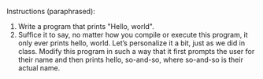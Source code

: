 Instructions (paraphrased):
  1. Write a program that prints "Hello, world".
  2. Suffice it to say, no matter how you compile or execute this program, it only ever prints hello, world. Let’s personalize it a bit, just as we did in class. Modify this         program in such a way that it first prompts the user for their name and then prints hello, so-and-so, where so-and-so is their actual name.
